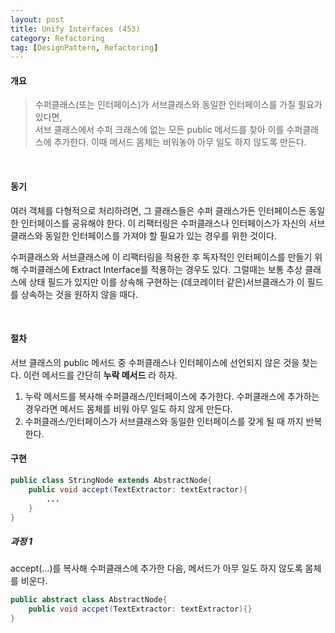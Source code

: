 ```yaml
---
layout: post
title: Unify Interfaces (453)
category: Refactoring
tag: [DesignPattern, Refactoring] 
---
```


#### 개요

>수퍼클래스(또는 인터페이스)가 서브클래스와 동일한 인터페이스를 가질 필요가 있다면,  
서브 클래스에서 수퍼 크래스에 없는 모든 public 메서드를 찾아 이를 수퍼클래스에 추가한다. 이때 메서드 몸체는 비워놓아 아무 일도 하지 않도록 만든다.

<br>

#### 동기

여러 객체를 다형적으로 처리하려면, 그 클래스들은 수퍼 클래스가든 인터페이스든 동일한 인터페이스를 공유해야 한다. 이 리팩터링은 수퍼클래스나 인터페이스가 자신의 서브클래스와 동일한 인터페이스를 가져야 할 필요가 있는 경우를 위한 것이다.  

수퍼클래스와 서브클래스에 이 리팩터링을 적용한 후 독자적인 인터페이스를 만들기 위해 수퍼클래스에 Extract Interface를 적용하는 경우도 있다. 그럴때는 보통 추상 클래스에 상태 필드가 있지만 이를 상속해 구현하는 (데코레이터 같은)서브클래스가 이 필드를 상속하는 것을 원하지 않을 때다.

<br>

#### 절차

서브 클래스의 public 메서드 중 수퍼클래스나 인터페이스에 선언되지 않은 것을 찾는다. 이런 메서드를 간단히 **누락 메서드** 라 하자.  

1. 누락 메서드를 복사해 수퍼클래스/인터페이스에 추가한다. 수퍼클래스에 추가하는 경우라면 메서드 몸체를 비워 아무 일도 하지 않게 만든다.
2. 수퍼클래스/인터페이스가 서브클래스와 동일한 인터페이스를 갖게 될 때 까지 반복한다. 

#### 구현

```java
public class StringNode extends AbstractNode{
    public void accept(TextExtractor: textExtractor){
        ...
    }
}
```

##### 과정 1
accept(...)를 복사해 수퍼클래스에 추가한 다음, 메서드가 아무 일도 하지 않도록 몸체를 비운다.  

```java
public abstract class AbstractNode{
    public void accpet(TextExtractor: textExtractor){}
}
```